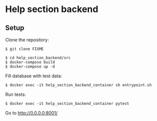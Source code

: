 # Help section backend

## Setup
Clone the repository:

    $ git clone FIXME

    $ cd help_section_backend/src
    $ docker-compose build
    $ docker-compose up -d

Fill database with test data:

    $ docker exec -it help_section_backend_container sh entrypoint.sh

Run tests:

    $ docker exec -it help_section_backend_container pytest 


Go to http://0.0.0.0:8001/
